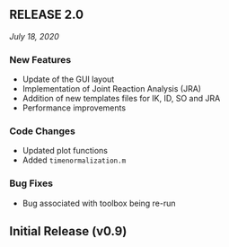 ## RELEASE 2.0 ##
_July 18, 2020_

### New Features ###

- Update of the GUI layout
- Implementation of Joint Reaction Analysis (JRA)
- Addition of new templates files for IK, ID, SO and JRA
- Performance improvements

### Code Changes ###

- Updated plot functions
- Added ``timenormalization.m``

### Bug Fixes ###

- Bug associated with toolbox being re-run



## Initial Release (v0.9) ##